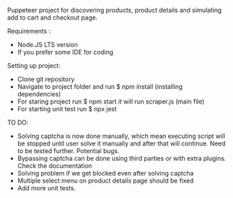 Puppeteer project for discovering products, product details and simulating add to cart and checkout page.

Requirements :

- Node.JS LTS version
- If you prefer some IDE for coding

Setting up project:

- Clone git repository
- Navigate to project folder and run $ npm install (installing dependencies)
- For staring project run $ npm start it will run scraper.js (main file)
- For starting unit test run $ npx jest

TO DO:

- Solving captcha is now done manually, which mean executing script will be stopped until user solve it manually and after that will continue. Need to be tested further. Potential bugs.
- Bypassing captcha can be done using third parties or with extra plugins. Check the documentation
- Solving problem if we get blocked even after solving captcha
- Multiple select menu on product details page should be fixed
- Add more unit tests.
